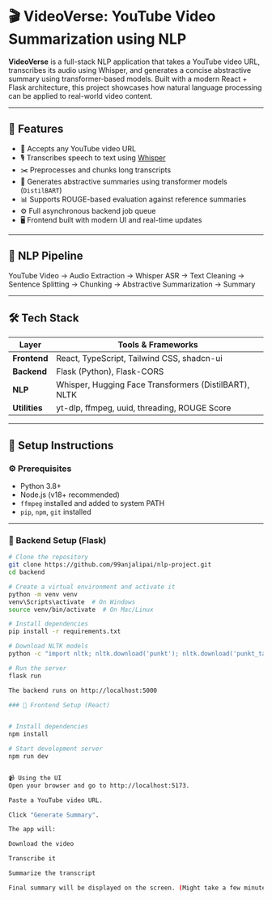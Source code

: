 # 🎬 VideoVerse: YouTube Video Summarization using NLP

**VideoVerse** is a full-stack NLP application that takes a YouTube video URL, transcribes its audio using Whisper, and generates a concise abstractive summary using transformer-based models. Built with a modern React + Flask architecture, this project showcases how natural language processing can be applied to real-world video content.

---

## 📌 Features

- 🔗 Accepts any YouTube video URL
- 🎙️ Transcribes speech to text using [Whisper](https://github.com/openai/whisper)
- ✂️ Preprocesses and chunks long transcripts
- 📝 Generates abstractive summaries using transformer models (`DistilBART`)
- 📊 Supports ROUGE-based evaluation against reference summaries
- ⚙️ Full asynchronous backend job queue
- 🖥️ Frontend built with modern UI and real-time updates

---

## 🧠 NLP Pipeline

YouTube Video → Audio Extraction → Whisper ASR → Text Cleaning → Sentence Splitting → Chunking → Abstractive Summarization → Summary


---

## 🛠️ Tech Stack

| Layer        | Tools & Frameworks |
|--------------|--------------------|
| **Frontend** | React, TypeScript, Tailwind CSS, shadcn-ui |
| **Backend**  | Flask (Python), Flask-CORS |
| **NLP**      | Whisper, Hugging Face Transformers (DistilBART), NLTK |
| **Utilities**| yt-dlp, ffmpeg, uuid, threading, ROUGE Score |

---

## 🚀 Setup Instructions

### ⚙️ Prerequisites

- Python 3.8+
- Node.js (v18+ recommended)
- `ffmpeg` installed and added to system PATH
- `pip`, `npm`, `git` installed

---

### 🔌 Backend Setup (Flask)

```bash
# Clone the repository
git clone https://github.com/99anjalipai/nlp-project.git
cd backend

# Create a virtual environment and activate it
python -m venv venv
venv\Scripts\activate  # On Windows
source venv/bin/activate  # On Mac/Linux

# Install dependencies
pip install -r requirements.txt

# Download NLTK models
python -c "import nltk; nltk.download('punkt'); nltk.download('punkt_tab')"

# Run the server
flask run

The backend runs on http://localhost:5000

### 🔌 Frontend Setup (React)


# Install dependencies
npm install

# Start development server
npm run dev


📹 Using the UI
Open your browser and go to http://localhost:5173.

Paste a YouTube video URL.

Click "Generate Summary".

The app will:

Download the video

Transcribe it

Summarize the transcript

Final summary will be displayed on the screen. (Might take a few minutes)